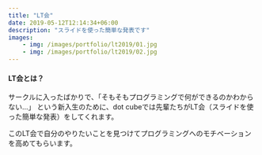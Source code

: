 ```yaml
---
title: "LT会"
date: 2019-05-12T12:14:34+06:00
description: "スライドを使った簡単な発表です"
images:
    - img: /images/portfolio/lt2019/01.jpg
    - img: /images/portfolio/lt2019/02.jpg
---
```


#### LT会とは？
サークルに入ったばかりで、「そもそもプログラミングで何ができるのかわからない...」
という新入生のために、dot cubeでは先輩たちがLT会（スライドを使った簡単な発表）をしてくれます。

このLT会で自分のやりたいことを見つけてプログラミングへのモチベーションを高めてもらいます。